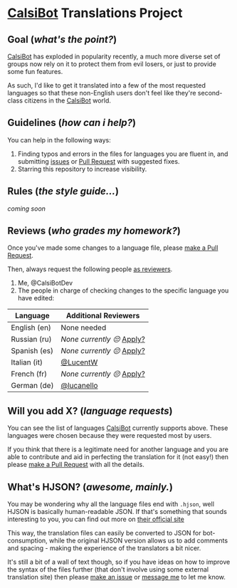 # [CalsiBot](https://t.me/CalsiBot) Translations Project

## Goal (*what's the point?*)
[CalsiBot](https://t.me/CalsiBot) has exploded in popularity recently, a much more diverse set of groups now rely on it to protect them from evil losers, or just to provide some fun features.

As such, I'd like to get it translated into a few of the most requested languages so that these non-English users don't feel like they're second-class citizens in the [CalsiBot](https://t.me/CalsiBot) world.

## Guidelines (*how can i help?*)
You can help in the following ways:
1. Finding typos and errors in the files for languages you are fluent in, and submitting [issues](https://github.com/CalsiBotDev/CalsiBot/issues/new) or [Pull Request](https://help.github.com/en/github/collaborating-with-issues-and-pull-requests/creating-a-pull-request#creating-the-pull-request) with suggested fixes.
1. Starring this repository to increase visibility.

## Rules (*the style guide...*)
*coming soon*

## Reviews (*who grades my homework?*)
Once you've made some changes to a language file, please [make a Pull Request](https://help.github.com/en/github/collaborating-with-issues-and-pull-requests/creating-a-pull-request#creating-the-pull-request).

Then, always request the following people [as reviewers](https://help.github.com/en/github/collaborating-with-issues-and-pull-requests/requesting-a-pull-request-review).
1. Me, @CalsiBotDev
1. The people in charge of checking changes to the specific language you have edited:

| Language | Additional Reviewers |
| ------ | ------ |
| English (en) | None needed |
| Russian (ru) | *None currently 😔* [Apply?](https://github.com/CalsiBotDev/CalsiBot/issues/new) |
| Spanish (es) | *None currently 😔* [Apply?](https://github.com/CalsiBotDev/CalsiBot/issues/new) |
| Italian (it) | [@LucentW](https://github.com/LucentW) |
| French (fr) | *None currently 😔* [Apply?](https://github.com/CalsiBotDev/CalsiBot/issues/new) |
| German (de) | [@lucanello](https://github.com/lucanello) |

## Will you add X? (*language requests*)
You can see the list of languages [CalsiBot](https://t.me/CalsiBot) currently supports above. These languages were chosen because they were requested most by users.

If you think that there is a legitimate need for another language and you are able to contribute and aid in perfecting the translation for it (not easy!) then please [make a Pull Request](https://help.github.com/en/github/collaborating-with-issues-and-pull-requests/creating-a-pull-request#creating-the-pull-request) with all the details.

## What's HJSON? (*awesome, mainly.*)
You may be wondering why all the language files end with `.hjson`, well HJSON is basically human-readable JSON. If that's something that sounds interesting to you, you can find out more on [their official site](https://hjson.org/)

This way, the translation files can easily be converted to JSON for bot-consumption, while the original HJSON version allows us to add comments and spacing - making the experience of the translators a bit nicer.

It's still a bit of a wall of text though, so if you have ideas on how to improve the syntax of the files further (that don't involve using some external translation site) then please [make an issue](https://github.com/CalsiBotDev/CalsiBot/issues/new) or [message me](https://t.me/cancer) to let me know.
